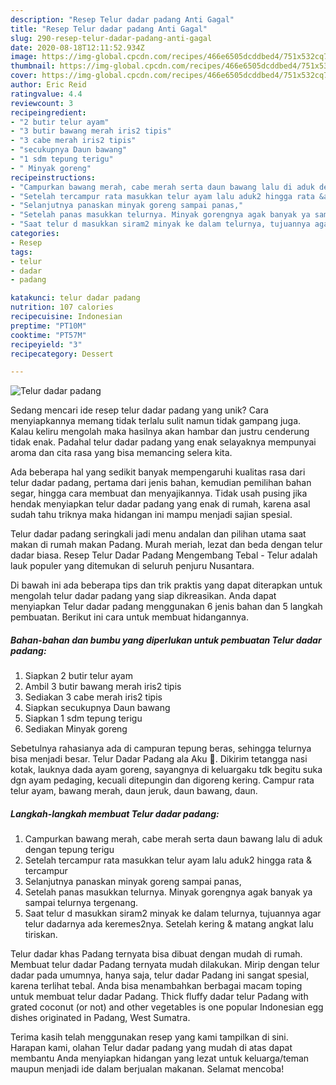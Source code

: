 ```yaml
---
description: "Resep Telur dadar padang Anti Gagal"
title: "Resep Telur dadar padang Anti Gagal"
slug: 290-resep-telur-dadar-padang-anti-gagal
date: 2020-08-18T12:11:52.934Z
image: https://img-global.cpcdn.com/recipes/466e6505dcddbed4/751x532cq70/telur-dadar-padang-foto-resep-utama.jpg
thumbnail: https://img-global.cpcdn.com/recipes/466e6505dcddbed4/751x532cq70/telur-dadar-padang-foto-resep-utama.jpg
cover: https://img-global.cpcdn.com/recipes/466e6505dcddbed4/751x532cq70/telur-dadar-padang-foto-resep-utama.jpg
author: Eric Reid
ratingvalue: 4.4
reviewcount: 3
recipeingredient:
- "2 butir telur ayam"
- "3 butir bawang merah iris2 tipis"
- "3 cabe merah iris2 tipis"
- "secukupnya Daun bawang"
- "1 sdm tepung terigu"
- " Minyak goreng"
recipeinstructions:
- "Campurkan bawang merah, cabe merah serta daun bawang lalu di aduk dengan tepung terigu"
- "Setelah tercampur rata masukkan telur ayam lalu aduk2 hingga rata &amp; tercampur"
- "Selanjutnya panaskan minyak goreng sampai panas,"
- "Setelah panas masukkan telurnya. Minyak gorengnya agak banyak ya sampai telurnya tergenang."
- "Saat telur d masukkan siram2 minyak ke dalam telurnya, tujuannya agar telur dadarnya ada keremes2nya. Setelah kering &amp; matang angkat lalu tiriskan."
categories:
- Resep
tags:
- telur
- dadar
- padang

katakunci: telur dadar padang 
nutrition: 107 calories
recipecuisine: Indonesian
preptime: "PT10M"
cooktime: "PT57M"
recipeyield: "3"
recipecategory: Dessert

---
```



![Telur dadar padang](https://img-global.cpcdn.com/recipes/466e6505dcddbed4/751x532cq70/telur-dadar-padang-foto-resep-utama.jpg)

Sedang mencari ide resep telur dadar padang yang unik? Cara menyiapkannya memang tidak terlalu sulit namun tidak gampang juga. Kalau keliru mengolah maka hasilnya akan hambar dan justru cenderung tidak enak. Padahal telur dadar padang yang enak selayaknya mempunyai aroma dan cita rasa yang bisa memancing selera kita.

Ada beberapa hal yang sedikit banyak mempengaruhi kualitas rasa dari telur dadar padang, pertama dari jenis bahan, kemudian pemilihan bahan segar, hingga cara membuat dan menyajikannya. Tidak usah pusing jika hendak menyiapkan telur dadar padang yang enak di rumah, karena asal sudah tahu triknya maka hidangan ini mampu menjadi sajian spesial.

Telur dadar padang seringkali jadi menu andalan dan pilihan utama saat makan di rumah makan Padang. Murah meriah, lezat dan beda dengan telur dadar biasa. Resep Telur Dadar Padang Mengembang Tebal - Telur adalah lauk populer yang ditemukan di seluruh penjuru Nusantara.


Di bawah ini ada beberapa tips dan trik praktis yang dapat diterapkan untuk mengolah telur dadar padang yang siap dikreasikan. Anda dapat menyiapkan Telur dadar padang menggunakan 6 jenis bahan dan 5 langkah pembuatan. Berikut ini cara untuk membuat hidangannya.

<!--inarticleads1-->

##### Bahan-bahan dan bumbu yang diperlukan untuk pembuatan Telur dadar padang:

1. Siapkan 2 butir telur ayam
1. Ambil 3 butir bawang merah iris2 tipis
1. Sediakan 3 cabe merah iris2 tipis
1. Siapkan secukupnya Daun bawang
1. Siapkan 1 sdm tepung terigu
1. Sediakan  Minyak goreng


Sebetulnya rahasianya ada di campuran tepung beras, sehingga telurnya bisa menjadi besar. Telur Dadar Padang ala Aku 🤗. Dikirim tetangga nasi kotak, lauknya dada ayam goreng, sayangnya di keluargaku tdk begitu suka dgn ayam pedaging, kecuali ditepungin dan digoreng kering. Campur rata telur ayam, bawang merah, daun jeruk, daun bawang, daun. 

<!--inarticleads2-->

##### Langkah-langkah membuat Telur dadar padang:

1. Campurkan bawang merah, cabe merah serta daun bawang lalu di aduk dengan tepung terigu
1. Setelah tercampur rata masukkan telur ayam lalu aduk2 hingga rata &amp; tercampur
1. Selanjutnya panaskan minyak goreng sampai panas,
1. Setelah panas masukkan telurnya. Minyak gorengnya agak banyak ya sampai telurnya tergenang.
1. Saat telur d masukkan siram2 minyak ke dalam telurnya, tujuannya agar telur dadarnya ada keremes2nya. Setelah kering &amp; matang angkat lalu tiriskan.


Telur dadar khas Padang ternyata bisa dibuat dengan mudah di rumah. Membuat telur dadar Padang ternyata mudah dilakukan. Mirip dengan telur dadar pada umumnya, hanya saja, telur dadar Padang ini sangat spesial, karena terlihat tebal. Anda bisa menambahkan berbagai macam toping untuk membuat telur dadar Padang. Thick fluffy dadar telur Padang with grated coconut (or not) and other vegetables is one popular Indonesian egg dishes originated in Padang, West Sumatra. 

Terima kasih telah menggunakan resep yang kami tampilkan di sini. Harapan kami, olahan Telur dadar padang yang mudah di atas dapat membantu Anda menyiapkan hidangan yang lezat untuk keluarga/teman maupun menjadi ide dalam berjualan makanan. Selamat mencoba!
